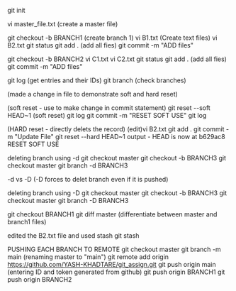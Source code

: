 git init 

vi master_file.txt  (create a master file)

git checkout -b BRANCH1 (create branch 1)
vi B1.txt (Create text files)
vi B2.txt
git status
git add . (add all fies)
git commit -m "ADD files"

git checkout -b BRANCH2 
vi C1.txt
vi C2.txt 
git status
git add . (add all fies)
git commit -m "ADD files"


git log (get entries and their IDs)
git branch (check branches)

(made a change in file to demonstrate soft and hard reset)

(soft reset -  use to make change in commit statement)
git reset --soft HEAD~1   (soft reset)
git log 
git commit -m "RESET SOFT USE"
git log


(HARD reset -  directly delets the record)
(edit)vi B2.txt
git add .
git commit -m "Update File"
git reset --hard HEAD~1
output - HEAD is now at b629ac8 RESET SOFT USE

deleting branch using -d
git checkout master
git checkout -b BRANCH3
git checkout master
git branch -d BRANCH3


-d vs -D (-D forces to delet branch even if it is pushed)

deleting branch using -D
git checkout master
git checkout -b BRANCH3
git checkout master
git branch -D BRANCH3



git checkout BRANCH1
git diff master (differentiate between master and branch1 files)


edited the B2.txt file and used stash
git stash 

PUSHING EACH BRANCH TO REMOTE
git checkout master
git branch -m main     (renaming master to "main")
git remote add origin https://github.com/YASH-KHADTARE/git_assign.git
git push origin main (entering ID and token generated from github)
git push origin BRANCH1
git push origin BRANCH2
